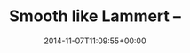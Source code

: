 ---
retweeted: false
source: <a href="http://twitter.com" rel="nofollow">Twitter Web Client</a>
entities:
  hashtags: []
  symbols: []
  user_mentions: []
  urls:
  - url: http://t.co/1qgx5PAIXI
    expanded_url: http://youtu.be/WZBYzyg_JKo?t=2m06s
    display_url: youtu.be/WZBYzyg_JKo?t=…
    indices:
    - '22'
    - '44'
display_text_range:
- '0'
- '44'
favorite_count: '0'
id_str: '530678528644505600'
truncated: false
retweet_count: '0'
id: '530678528644505600'
possibly_sensitive: false
created_at: Fri Nov 07 11:09:55 +0000 2014
favorited: false
full_text: Smooth like Lammert –
lang: en
quote_url: http://youtu.be/WZBYzyg_JKo?t=2m06s
tags:
- pesos:twitter
date: '2014-11-07T11:09:55+00:00'
src: https://twitter.com/bascht/status/530678528644505600
original_url: https://twitter.com/bascht/status/530678528644505600
type: twitter_tweet
text: Smooth like Lammert –
title: Smooth like Lammert –

---
